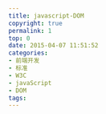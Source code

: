 ```yaml
---
title: javascript-DOM
copyright: true
permalink: 1
top: 0
date: 2015-04-07 11:51:52
categories:
- 前端开发
- 标准
- W3C
- javaScript
- DOM
tags:
---
```

